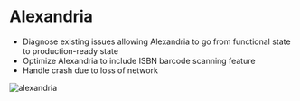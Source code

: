 # Alexandria
* Diagnose existing issues allowing Alexandria to go from functional state to production-ready state
* Optimize Alexandria to include ISBN barcode scanning feature
* Handle crash due to loss of network

![alexandria](https://cloud.githubusercontent.com/assets/12095070/12877940/74431ab2-cdd0-11e5-883c-84d00b1f3783.JPG)
